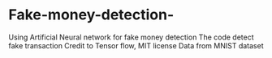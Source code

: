 # Fake-money-detection-
Using Artificial Neural network for fake money detection 
The code detect fake transaction
Credit to Tensor flow, MIT license 
Data from MNIST dataset
